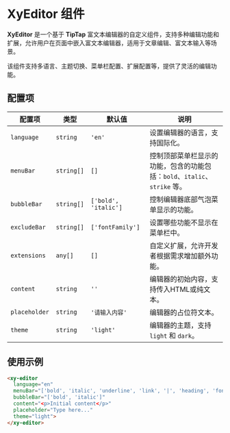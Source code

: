 # XyEditor 组件

**XyEditor** 是一个基于 **TipTap** 富文本编辑器的自定义组件，支持多种编辑功能和扩展，允许用户在页面中嵌入富文本编辑器，适用于文章编辑、富文本输入等场景。

该组件支持多语言、主题切换、菜单栏配置、扩展配置等，提供了灵活的编辑功能。

## 配置项

| 配置项        | 类型       | 默认值               | 说明                                                                      |
| ------------- | ---------- | -------------------- | ------------------------------------------------------------------------- |
| `language`    | `string`   | `'en'`               | 设置编辑器的语言，支持国际化。                                            |
| `menuBar`     | `string[]` | `[]`                 | 控制顶部菜单栏显示的功能，包含的功能包括：`bold`、`italic`、`strike` 等。 |
| `bubbleBar`   | `string[]` | `['bold', 'italic']` | 控制编辑器底部气泡菜单显示的功能。                                        |
| `excludeBar`  | `string[]` | `['fontFamily']`     | 设置哪些功能不显示在菜单栏中。                                            |
| `extensions`  | `any[]`    | `[]`                 | 自定义扩展，允许开发者根据需求增加额外功能。                              |
| `content`     | `string`   | `''`                 | 编辑器的初始内容，支持传入HTML或纯文本。                                  |
| `placeholder` | `string`   | `'请输入内容'`       | 编辑器的占位符文本。                                                      |
| `theme`       | `string`   | `'light'`            | 编辑器的主题，支持 `light` 和 `dark`。                                    |


## 使用示例

```html
<xy-editor
  language="en"
  menuBar="['bold', 'italic', 'underline', 'link', '|', 'heading', 'fontFamily']"
  bubbleBar="['bold', 'italic']"
  content="<p>Initial content</p>"
  placeholder="Type here..."
  theme="light">
</xy-editor>
```
